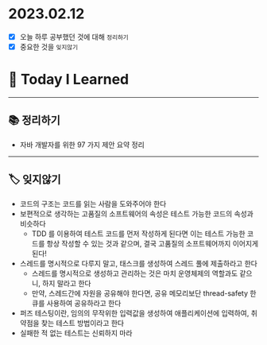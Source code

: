 # 2023.02.12

- [x] 오늘 하루 공부했던 것에 대해 `정리하기`
- [x] 중요한 것을 `잊지않기`

# 🚩 Today I Learned

---

## 📚 정리하기

- 자바 개발자를 위한 97 가지 제안 요약 정리

---

## 🏷 잊지않기

- 코드의 구조는 코드를 읽는 사람을 도와주어야 한다
- 보편적으로 생각하는 고품질의 소프트웨어의 속성은 테스트 가능한 코드의 속성과 비슷하다
  - TDD 를 이용하여 테스트 코드를 먼저 작성하게 된다면 이는 테스트 가능한 코드를 항상 작성할 수 있는 것과 같으며, 결국 고품질의 소프트웨어까지 이어지게 된다!
- 스레드를 명시적으로 다루지 말고, 태스크를 생성하여 스레드 풀에 제출하라고 한다
  - 스레드를 명시적으로 생성하고 관리하는 것은 마치 운영체제의 역할과도 같으니, 하지 말라고 한다
  - 만약, 스레드간에 자원을 공유해야 한다면, 공유 메모리보단 thread-safety 한 큐를 사용하여 공유하라고 한다
- 퍼즈 테스팅이란, 임의의 무작위한 입력값을 생성하여 애플리케이션에 입력하여, 취약점을 찾는 테스트 방법이라고 한다
- 실패한 적 없는 테스트는 신뢰하지 마라
